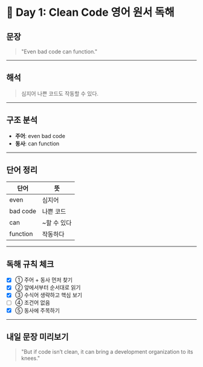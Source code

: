 # 📘 Day 1: Clean Code 영어 원서 독해

## 문장

> "Even bad code can function."

---

## 해석

> 심지어 나쁜 코드도 작동할 수 있다.

---

## 구조 분석

- **주어**: even bad code
- **동사**: can function

---

## 단어 정리

| 단어     | 뜻          |
| -------- | ----------- |
| even     | 심지어      |
| bad code | 나쁜 코드   |
| can      | ~할 수 있다 |
| function | 작동하다    |

---

## 독해 규칙 체크

- [x] ① 주어 + 동사 먼저 찾기
- [x] ② 앞에서부터 순서대로 읽기
- [x] ③ 수식어 생략하고 핵심 보기
- [ ] ④ 조건어 없음
- [x] ⑤ 동사에 주목하기

---

## 내일 문장 미리보기

> "But if code isn’t clean, it can bring a development organization to its knees."
